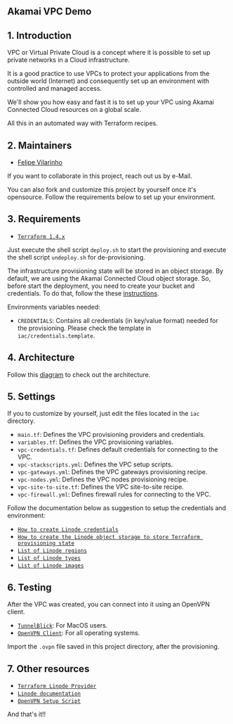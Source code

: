 ## Akamai VPC Demo

## 1. Introduction

VPC or Virtual Private Cloud is a concept where it is possible to set up private networks in a Cloud infrastructure.

It is a good practice to use VPCs to protect your applications from the outside world (Internet) and consequently 
set up an environment with controlled and managed access.

We'll show you how easy and fast it is to set up your VPC using Akamai Connected Cloud resources on a global scale.

All this in an automated way with Terraform recipes.

## 2. Maintainers

- [Felipe Vilarinho](https://www.linkedin.com/in/fvilarinho)

If you want to collaborate in this project, reach out us by e-Mail.

You can also fork and customize this project by yourself once it's opensource. 
Follow the requirements below to set up your environment.

## 3. Requirements

- [`Terraform 1.4.x`](https://www.terraform.io)

Just execute the shell script `deploy.sh` to start the provisioning and execute the shell script `undeploy.sh` for
de-provisioning.

The infrastructure provisioning state will be stored in an object storage. By default, we are using the Akamai Connected
Cloud object storage. So, before start the deployment, you need to create your bucket and credentials. To do that, 
follow the these [instructions](https://www.linode.com/docs/products/storage/object-storage/get-started/).

Environments variables needed:
- `CREDENTIALS`: Contains all credentials (in key/value format) needed for the provisioning. Please check the template
  in `iac/credentials.template`.

## 4. Architecture

Follow this [diagram](https://viewer.diagrams.net/?tags=%7B%7D&highlight=FFFFFF&layers=1&nav=1&title=VPC#R7RxXd6rM9tfkMVl04VEQFOygWF6%2BhTDCCAICUvz1d7CkKMkxN%2FEcT3FFA3sKM7vP3jM8kMI6b0ZG6HQDC3gPBGblD2TjgSAIkiHRvxJSHCA4hREHiB1B6wh7AWhwB45A7AjdQgvEbyomQeAlMHwLNAPfB2byBmZEUZC9rbYMvLdPDQ0bXAA00%2FAuoRNoJc4RijPcS0ELQNs5PpolaoeChWG6dhRs%2FePzHghS2n8OxWvj1NdxorFjWEH2CkSKD6QQBUFyuFrnAvBK5J7QdmgnvVP6PO4I%2BMlVDXaZ5rhAbJOYHoTWDKPk3uOxl9TwtuA0jf1gk%2BKEoP0UQdkJ%2FkDymQMToIWGWZZmiCcQzEnW3rE4TqLAfUYkmiNvGbHz3Lq8GRhJAiIfQVj0IBZBL2dyGhaIEpC%2FAh1n1gTBGiRRgaocSx9x%2BtDkxIa1I9azVzQl6GMl5xU9aepY0zgykv3c%2BQsy0cURn9W4DTN%2BLO%2BURcNe07QyJ1NxtX0kmB8jt2SgEoXLwE%2B0I7iCsu%2Fh41ksjMWpR%2BxDPJHYGzSRxCWaqBPqXmOJvBmWvpsDl9DzhMALon1bcrkEjGk%2Bc%2BarEqvGLTCskv0%2BJuePmfKIXfpK5BLcrZBLViCX8ZISHaHhv8Eys9mWmmjPiY%2FxXk3XUQWcCvM9jk7l6Mo%2B%2Ft93tDgBZL8Ua5CgRk0jAZlRYqIcPoHpgx761UCEcHdqh0oW530h2GFcJ%2FB3MoJh1YxKRlhQDI1RN2GEk5l8K3U18om%2B5AyygjNup5uwC%2BQCC9nF420QJU5gB77hiS9Q%2FgX9pdi81OkEQXhE%2BgokSXE08sY2Cd6SBOQwmZbN0fwPd7NjZ%2BV1I399Uxxv4sSIknpp6MtxhcA%2FwSRYTvnQwLfOaiDIq%2FJLq4QoHBWvhlLezk6jLG9eBrO%2FO43mkywSB9vIBB9UPPIBmo8NPurwKMgljT5kuAh4RgLTt77Nt3MPfWOdfT%2BiirMVfkSVDsfJW4nqFV7Eb4ts9u6wTZD3oxjxHyjGS6X2sRr8buVFXqm8mLtSXqeF53UChd3C47Qjw4KICK%2FKgLGwWPqWwka9lTUCu5Q1rkLU6Js5%2Fp%2Fy%2FP8cOjBndKhYgv1cOhAVdDjz7XtBGaOp9Nz%2FAoqdWalnSfplFKta1v0FdCCxe1Nh1F9KCOLedFjViuSfDntNsnPz%2F6uVGFElO2ck07aLQ0AJv4puCBXJW%2BIYHrTLSLMJyuAUApQIg6bh1Y8Fa2hZBxcexHB3jKKWRAoD6Cf7OdP8A90o%2B0Je%2ByEu9irSfaKhH%2FjgjBmOoJtR9HylWhFtrIzk3oygV8jgM0GJfwS9FNHz1fCvpuj7EloGiR%2B%2BEj3WB2hImIY060G6sUf07YEM%2FSogikHxij8OD%2FudWOQH2Zxv4pfHs5RXReyE%2FakKgP2xN3TKd10i5cN81mfQUjtTjJU5Lq4iE3i7HBfBfcZP%2FHwMz6IBa1FVTgdLLEiG%2BYTWYq9G9%2F0kuaoCCd%2Bkp67Kcn2Y0PpQe32F6AsMkICpIjoGWIytTqx%2FlejvJLSoSx74qeks8lKe%2FqWzHr4vnXVkkB9HhK8NCZ9k9k5iwuSnIiq%2FtazeQY6F%2FFTY5DfD9v2ltEj6fpTjr0ppXa3ATlsQf6jAqPtSYJ%2FKEn8%2BrHWFh1kR1uJqFlar3VLc7i2pRdb%2BTjrcW1KLrFqL%2FpKA8L1S7N6SWuSn1sh%2FDh3uLql1YoS%2FjhD3ltSi3o9r%2FNNhB5LdW1KLIi5I9pzyuNxY9ufErr%2B8KP3lqY7LAMAz4ah%2FhHu44yTVz8pSlQ8ps1QTI3agbyeB%2F%2FflqD4v59wZu1REQ6o09M3Yhb7U0Bf0guv9mUHeiMPDicMlzEvLyYcggmgYJcUa6FkwjMHgBfQhgZ9P%2F5VEfD4Ttw96ICuM%2BGm0j6uQCHB8fAOubTRFDyKbLhlmGUP4z4IRGlFQ4kGCx0zEf6YXbK2nOLUrTe2nj9LRBPFUe0O0xwpPCK9RT8wl3XD8ZoR7%2FyzTl%2BW8hcb4cDqsJARRGETGXuZ7IMmCyD1KPq%2F%2ByRL%2FaUYhaeyMTbhLPiGq8kC3Oytxeazp64HMU27l%2BWaf5XlJtLyTW7km0%2FMdAc9rI5Ynzfd9Ectj00HJoK8DC2f5d%2FptD4cY7LHRC70v%2Bqlh3BPH0QRLYCxHcKfhn3rlnlAVFsNrNI4RFIsxb59yQMfFU%2FZc9TzXL2ijK%2BKtSOWHBz1%2BMCcnie8YC%2BANkAQnMCglfxEkSbBGFbyygH8%2BVn4SXwssje1e7ZzrjKRk4UsztX9g%2FQTFXpkUy0gMpAsPt4QU%2BsjCCFDn%2B2qGtZt2UEefnjZ2xLGNrrrlT0MW6l30XzAcj4nLCkuP7%2BridK8tyz8WwfjFBE92Jtlt8dmylbPmrrsbICtSasp0hHFdRRi6g0aGblfIYeMH%2Bx9H0cZ%2ByIB1GjFcaEzWMNi0uXSBjSV%2BWHbDDhoFkUSLbW3LjFx6MCcsT0efGiAT1KECph6jwNkaXQqmrxQNm%2Bpu2jBYNPOY7O2s%2BlDkZU1c6bile%2FOJTlj%2BbJfLQhMNuSmLnjjUVcrvExYxa8Muz0u5jrS8yXNZbVI7zq7lMA254boSI4YD3wBzUVP8VNwETq8RinWVP3yHTt4DHGqwS7qR3kxkd5Dg3GrcTpVaK9nkowCVqR0qxLSZKkKfZ0KEAmsptiQ8paa9Vs7PeZGoL9lGDptFQ4E7XAWFLeg9ztWsaGbl0yk23NUM0rcHVlMR5BZcZkt5zZAdM0d9uYXcClh6UuTeoOloOUMUGFz3G%2FK2yzQZAqpFR3Jlu6tIsgBNpy7DyRDWM3dst5VCrENlLsgNQdXqgS8PBdmrrBsohpxGzW5oDrDdJplv11Odl%2BetzlDmas4sx7mx1tTSUEcSFnJTXG3RO9%2FOnBCQcCdDGs8G%2BUrPxmNd7ND40lzg7EbraJ1lV572hsP10l3CRqK0lskW1GjfUYSOP9j1dHbOeqRA7wKiv%2FSotaoHlu%2FMpuxssIoHfr89XyqryItFyAzUaTLiA1VK0toEOQ08clqlJvr2tvl6QgBzhGCF5fm7NO7JWl7MzHUbFW83tRHf3SJ9wM%2B0PvrlBmCbwnwdipOmFhjWwB0NNnHBhSQERr%2Bv13o5XXQ2daej%2B8hH47cLkck9kkndLdslDIJtN2UYFloxC%2BWtptFMOrbMYRPKMJ%2BrI04KOJ3EJqqIFJTUStM2Ly8jGQoe1rfUPG7OZOigkTV7a7pjp%2BGwwFvj9jBGDVYEu6Gm%2FUk%2FzuVcnOM1jMk72Q5Lu2pzEjU8kqjNcUh5VNAfrFS3EDu4m88gXSv6rVwuRoLPZDObq3Xo8ZIi5OFQdKSOHmv11IyluN2tD6GCRqZJKyU9CIE6VuvaOLKVySBJJotCq0PTnq3bNXtmYmKNhV1IQSuqu8yEtzy1XhdVb5NZjIjP4nCDcGPz5tAdR5PGQlvVETdp7E4RnQbvaxkvGp7bN%2BqWCurTuraMNhTusrO0m3XXTKKI8TIUe1vFVD1oLBw9detjcpKEumvOEnuUG6QwmKPrlCrApsEE0xx5OyNT3pRlqdDI5xlpaDlyfDKFikdOc9LhB%2BOBa4WxU6PUxg4rgDzO5mw8cERCDjB2Ms2gALVOySdDZaQatWY7wQPDgUAcTcoSjRp6RdbHlzHbrY%2FM5oqy26gXdWZ6jO2EaVd3WdnehvPOGG9SeiOXhs5EzSDbHPECZtc37nSs8UZLEOOJ0aOEZcOWhpsxYsZ5TLjtqDCCiY1knpgYBao7k9dBW2knmqrorj7bZPOuNFnUx9N0Io0h0hHFfIOvmWwjzo2YZ1bOaJEqG6fNK1licvW5JmttvSM5oehCGralbgxDMVTakjEvGV%2FvyEOo2qORvhXWCWmLoV%2BL6JzfqXQGF7xrg%2FmQZ31BzpSBF1gdtaHMgTh0XUpvOsI0aqyjcVaMhRE3G3mYPV1vcrxFT2Sr085gh3f9MZ8M%2FKaiCWYHzuwcXwydTdfNJsjOUF23MGe%2BrGTbVkkrISN0rU4qGWwJUoo1SZ0dKsOtpPGkMkRqEdsIJKVASm1rmmXWV100Ddw2BrCO93WPr2dwUARZK3LEZiG2iY6YqsuITHM5c5uMIyjbPtcQpzPFDXRZaRnlCwcG8Y7aqwehvtiIsi8u8tnEnLp6Ou6ryXYx4vt5oepKZ5fa24HGTHVOrEmdNZFo8zbNjckd31IAJs%2BdbFvbtVBPop%2B0Rq3aHEkO39b7kEHtWzmaRG0nS%2BuZHwaYGcREKrleZ4vqO5I4hNhUJxsrEFF9phH3YU%2FTRjVrjErtSWvR97vbrCd7bbXNMQuv6Gv4ClPhVGsa5hRr%2BSZGpIO%2BxSoey2UwKVa9KFmDlYuLU7lt9QfuZNnacJnNdUs9hZw3PnJYmFCF7JcD6I%2BImuBkJBhP4wlQnM2GLdjWRrVGa1R1OqIkpb5W8TxrtJbMnJZZB0QSxZndTu4UU2YqebkcARF2dkwvbgaEYC4tolM6Vqi5uekCb14aqKK%2FIgrAqIMYdtKEdZbrsN%2FKbE%2BJsTQmB6twoM4S3Fh1YFT4E7P0zJTmeLfJ21E3G3NRIINRy%2BnYlCY32WLse1Y6EUe01Gm50DXIbLMkiUSGRDIm5sg0dvGMpqPIi0aarkS7Ft8zlbG1k4RZShLieFbMJ2vRzcoZjl1dbWWIC3iN7uOCPlHbw1E0Guqz3FxKQsTiStgC%2FCTNRrWJQ2fAxa2FSXtbP9fsbiDmEylnPH%2Ba86FXLhelqW3lkLSapjFU6%2BLh2xBLa2Que7myGjcXg15Y%2BlV1pFj1vtqmhZksl47jtyziz53wirgL%2FTMD48wVG6zu0F92kqR8DVX9YAXR6g1195SiegDsiicTjQJBizgB5QVauO%2BXNjG6TpzteuEb0CtvMKz0JZl9gIHEy%2Bt4bZQ4kzwjRGN6hGbgP1po3W%2F7j8ADa1CGLbZwvwv6cRlEjxlYoOmDxzBC65lTTQQ3wvBxGQHwmO7DQk%2Br0D6Nnn%2F9eqpjBOBQEEQWeIunbwkGkGfBgIrAME1U8Bx%2BSpp8hek6u6InrR%2Bny86CnrZpfaw79DWvFrpcblct219FA96GE06bnE7bml5FBt7d5PSyV%2FOz8YTzWEHFvtFrIgXXnuv%2FYaDgSmXyxXgCjb0950DhxNP%2FG1I4yxdSp5O03x81qGTIG4Ywj0mKJHhOWPyLVL6w0Nn2JJK93LCOYzcKVFZywjckrdh3OOHlhMI%2FDnjFAWeHpS5fwFWVhvqOAwuV9OcuLdFP2JL7zimBF1vzKcvzxVMMV9mnSuTd%2FUuzqr2RCu%2Fj9jT%2FMMNwFLafTpdfdvjjo2FXb7OqUMTvnxL7su4WylQuqiDBCGT7JcI7OvxTG74%2Bf4IC7D8X%2BhqVkAzJkdb3rBmo813DFVsfySqzXLuVWr4iq%2FNLZPY79O3%2Fq%2F3fJfRrOf9IsG6dcGQw7umtdT8%2Fanrt%2BuCyp%2BfjOz9phXDNq31%2BWw58l5N%2BPoc8XmxUuZpH8PNdDzfjkMo3dhNfXjkQ760h666xNuBDuQVmfwgflKboaJL%2BrSVe3rtwvnm1YnsUiX%2FPaqIMKz6%2FIf7AQi%2Fv4SfF%2FwE%3D) to check out the architecture.

## 5. Settings

If you to customize by yourself, just edit the files located in the `iac` directory.

- `main.tf`: Defines the VPC provisioning providers and credentials.
- `variables.tf`: Defines the VPC provisioning variables.
- `vpc-credentials.tf`: Defines default credentials for connecting to the VPC.
- `vpc-stackscripts.yml`: Defines the VPC setup scripts.
- `vpc-gateways.yml`: Defines the VPC gateways provisioning recipe.
- `vpc-nodes.yml`: Defines the VPC nodes provisioning recipe.
- `vpc-site-to-site.tf`: Defines the VPC site-to-site recipe.
- `vpc-firewall.yml`: Defines firewall rules for connecting to the VPC.

Follow the documentation below as suggestion to setup the credentials and environment:

- [`How to create Linode credentials`](https://www.linode.com/docs/api)
- [`How to create the Linode object storage to store Terraform provisioning state`](https://www.linode.com/docs/guides/platform/object-storage)
- [`List of Linode regions`](https://www.linode.com/docs/api/regions/)
- [`List of Linode types`](https://www.linode.com/docs/api/linode-types/)
- [`List of Linode images`](https://www.linode.com/docs/api/images/)

## 6. Testing

After the VPC was created, you can connect into it using an OpenVPN client.

- [`TunnelBlick`](https://tunnelblick.net/downloads.html): For MacOS users.
- [`OpenVPN Client`](https://openvpn.net/client): For all operating systems.

Import the `.ovpn` file saved in this project directory, after the provisioning.

## 7. Other resources

- [`Terraform Linode Provider`](https://registry.terraform.io/providers/linode/linode/latest/docs)
- [`Linode documentation`](https://www.linode.com/docs/)
- [`OpenVPN Setup Script`](https://github.com/fvilarinho/openvpn-setup)

And that's it!!
